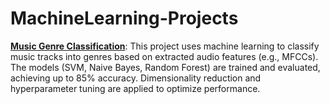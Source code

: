 # MachineLearning-Projects
[**Music Genre Classification**](https://github.com/shreyakabra/MachineLearningProjects/blob/main/MusicGenreClassification.ipynb): 
This project uses machine learning to classify music tracks into genres based on extracted audio features (e.g., MFCCs). The models (SVM, Naive Bayes, Random Forest) are trained and evaluated, achieving up to 85% accuracy. Dimensionality reduction and hyperparameter tuning are applied to optimize performance.
